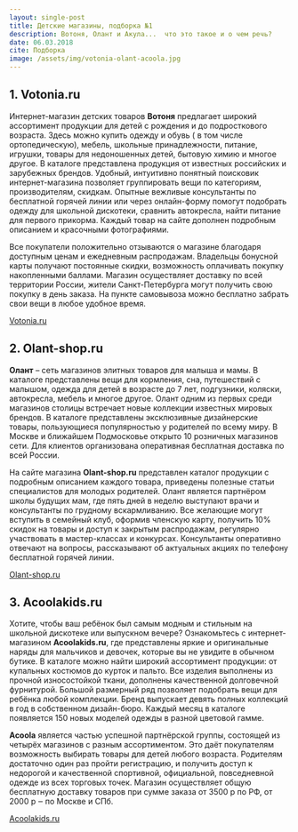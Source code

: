 ```yaml
---
layout: single-post
title: Детские магазины, подборка №1
description: Вотоня, Олант и Акула...  что это такое и о чем речь?
date: 06.03.2018
cite: Подборка
image: /assets/img/votonia-olant-acoola.jpg
---
```


<div class="post-block">

<div class="post__subtitle">
  <h2>1. Votonia.ru</h2>
</div>

<div class="post__text">
  <p>Интернет-магазин детских товаров <b>Вотоня</b> предлагает широкий ассортимент продукции для детей с рождения и до подросткового возраста. Здесь можно купить одежду и обувь ( в том числе ортопедическую), мебель, школьные принадлежности, питание, игрушки, товары для недоношенных детей, бытовую химию и многое другое. В каталоге представлена продукция от известных российских и зарубежных брендов. Удобный, интуитивно понятный поисковик интернет-магазина позволяет группировать вещи по категориям, производителям, скидкам. Опытные вежливые консультанты по бесплатной горячей линии или через онлайн-форму помогут подобрать одежду для школьной дискотеки, сравнить автокресла, найти питание для первого прикорма. Каждый товар на сайте дополнен подробным описанием и красочными фотографиями.</p>

  <p>Все покупатели положительно отзываются о магазине благодаря доступным ценам и ежедневным распродажам. Владельцы бонусной карты получают постоянные скидки, возможность оплачивать покупку накопленными баллами. Магазин осуществляет доставку по всей территории России, жители Санкт-Петербурга могут получить свою покупку в день заказа. На пункте самовывоза можно бесплатно забрать свои вещи в любое удобное время.</p>

  <div class="post__button">
  <a href="https://www.votonia.ru/" target="_blank" class="btn btn--250 btn--pink">Votonia.ru</a>
</div>
</div><!-- /.post__text -->
</div><!-- /.post-block -->

<div class="post-block">

<div class="post__subtitle">
  <h2>2. Olant-shop.ru</h2>
</div>

<div class="post__text">
  <p><b>Олант</b> – сеть магазинов элитных товаров для малыша и мамы. В каталоге представлены вещи для кормления, сна, путешествий с малышом, одежда для детей в возрасте до 7 лет, подгузники, коляски, автокресла, мебель и многое другое. Олант одним из первых среди магазинов столицы встречает новые коллекции известных мировых брендов. В каталоге представлены эксклюзивные дизайнерские товары, пользующиеся популярностью у родителей по всему миру. В Москве и ближайшем Подмосковье открыто 10 розничных магазинов сети. Для клиентов организована оперативная бесплатная доставка по всей России.</p>

  <p>На сайте магазина <b>Olant-shop.ru</b> представлен каталог продукции с подробным описанием каждого товара, приведены полезные статьи специалистов для молодых родителей. Олант является партнёром школы будущих мам, где пять дней в неделю выступают врачи и консультанты по грудному вскармливанию. Все желающие могут вступить в семейный клуб, оформив членскую карту, получить 10% скидок на товары и доступ к закрытым распродажам, регулярно участвовать в мастер-классах и конкурсах. Консультанты оперативно отвечают на вопросы, рассказывают об актуальных акциях по телефону бесплатной горячей линии.</p>

  <div class="post__button">
  <a href="https://www.olant-shop.ru" target="_blank" class="btn btn--250 btn--pink">Olant-shop.ru</a>
</div>
</div><!-- /.post__text -->
</div><!-- /.post-block -->

<div class="post-block">

<div class="post__subtitle">
  <h2>3. Acoolakids.ru</h2>
</div>

<div class="post__text">
  <p>Хотите, чтобы ваш ребёнок был самым модным и стильным на школьной дискотеке или выпускном вечере? Ознакомьтесь с интернет-магазином <b>Acoolakids.ru</b>, где представлены яркие и оригинальные наряды для мальчиков и девочек, которые вы не увидите в обычном бутике. В каталоге можно найти широкий ассортимент продукции: от купальных костюмов до курток и пальто. Все изделия выполнены из прочной износостойкой ткани, дополнены качественной долговечной фурнитурой. Большой размерный ряд позволяет подобрать вещи для ребёнка любой комплекции. Бренд выпускает девять полных коллекций в год в собственном дизайн-бюро. Каждый месяц в каталоге появляется 150 новых моделей одежды в разной цветовой гамме.</p>

  <p><b>Acoola</b> является частью успешной партнёрской группы, состоящей из четырёх магазинов с разным ассортиментом. Это даёт покупателям возможность выбирать товары для детей любого возраста. Родителям достаточно один раз пройти регистрацию, и получить доступ к недорогой и качественной спортивной, официальной, повседневной одежде из всех торговых точек. Магазин осуществляет общую бесплатную доставку товаров при сумме заказа от 3500 р по РФ, от 2000 р ‒ по Москве и СПб.</p>

  <div class="post__button">
  <a href="https://acoolakids.ru" target="_blank" class="btn btn--250 btn--pink">Acoolakids.ru</a>
</div>
</div><!-- /.post__text -->
</div><!-- /.post-block -->
